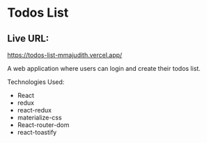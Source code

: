 # Todos List

## Live URL:

https://todos-list-mmajudith.vercel.app/

A web application where users can login and create their todos list.

Technologies Used:

- React
- redux
- react-redux
- materialize-css
- React-router-dom
- react-toastify